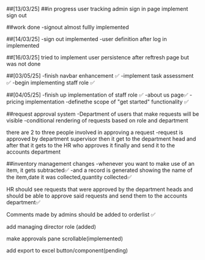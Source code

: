 ##[13/03/25]
##in progress
user tracking
admin sign in page
implement sign out

##work done 
-signout almost fullly implemented

##[14/03/25]
-sign out implemented
-user definition after log in implemented


##[16/03/25]
tried to implement user persistence after reftresh page but was not done


##[03/05/25]
-finish navbar enhancement ✅
-implement task assessment ✅
-begin implementing staff role ✅

##[04/05/25]
-finish up implementation of staff role ✅
-about us page✅
-pricing implementation
-definethe scope of "get started" functionality ✅

##request approval system
-Department of users that make requests will be visible
-conditional rendering  of requests based on role and department

there are 2 to three people involved in approving a request
-request is approved by department supervisor then it get to the department head and after that it gets to the HR who approves it finally and send it to the accounts department
 

##inventory management  changes
-whenever you want to make use of an item, it gets subtracted✅
-and a record is generated showing the name of the item,date it was collected,quantity collected✅


HR should see requests that were approved by the department heads and should be able to approve said requests and send them to the accounts department✅


Comments made by admins should be added to orderlist ✅

add managing director role (added)

make approvals pane scrollable(implemented)

add export to excel button/component(pending)